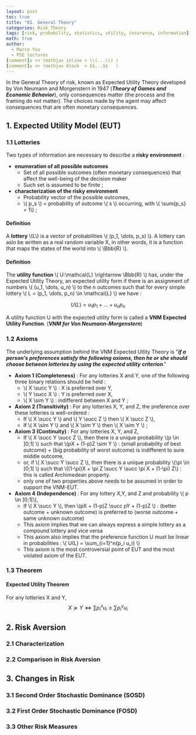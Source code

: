 ```yaml
---
layout: post
toc: true
title: "01. General Theory"
categories: Risk_Theory
tags: [risk, probability, statistics, utility, insurance, information]
math: true
author:
  - Marco You
  - PSE lectures
[comment]: <> (mathjax inline > \\(...\\) )
[comment]: <> (mathjax block  > $$...$$   )
---
```


In the General Theory of risk, known as Expected Utility Theory developed by Von Neumann and Morgenstern in 1947 (***Theory of Games and Economic Behavior***), only consequences matter (the process and the framing do not matter). The choices made by the agent may affect consequences that are often monetary consequences.

## 1. Expected Utility Model (EUT)

### 1.1 Lotteries

Two types of information are necessary to describe a **risky environment** :

- **enumeration of all possible outcomes**
  - Set of all possible outcomes (often monetary consequences) that affect the well-being of the decision maker
  - Such set is assumed to be finite ;
- **characterization of the risky environment**
  - Probability vector of the possible outcomes,
  - \\( p_s \\) = probability of outcome \\( s \\) occurring, with \\( \sum{p_s} = 1\\) ;

#### Definition
A **lottery** \\(L\\) is a vector of probabilities \\( (p_1, \dots, p_s) \\). A lottery can aslo be written as a real random variable X, in other words, it is a function that maps the states of the world into \\( \Bbb{R} \\).

#### Definition
The **utility function** \\( U:\mathcal{L} \rightarrow \Bbb{R} \\) has, under the Expected Utility Theory, an expected utility form if there is an assignment of numbers \\( (u_1, \dots, u_n) \\) to the n outcomes such that for every simple lottery \\( L = (p_1, \dots, p_n) \in \mathcal{L} \\) we have :

$$ U(L) = u_1p_1 + \dots + u_np_n $$ 

A utility function U with the expected utility form is called a **VNM Expected Utility Function**. (***VNM for Von Neumann-Morgenstern***)

### 1.2 Axioms

The underlying assumption behind the VNM Expected Utlity Theory is "***if a person's preferences satisfy the following axioms, then he or she should choose between lotteries by using the expected utility criterion***."

- **Axiom 1 (Completeness)** : For any lotteries X and Y, one of the following three binary relations should be held :
  - \\( X \succ Y \\) : X is preferred over Y,
  - \\( Y \succ X \\) : Y is preferred over X,
  - \\( X \sim Y \\) : indifferent between X and Y ;
- **Axiom 2 (Transitivity)** : For any lotteries X, Y, and Z, the preference over these lotteries is well-ordered :
  - If \\( X \succ Y \\) and \\( Y \succ Z \\) then \\( X \succ Z \\),
  - If \\( X \sim Y \\) and \\( X \sim Y \\) then \\( X \sim Y \\) ;
- **Axiom 3 (Continuity)** : For any lotteries X, Y, and Z,
  - If \\( X \succ Y \succ Z \\), then there is a unique probability \\(p \in ]0;1[ \\) such that \\(pX + (1-p)Z \sim Y \\) : (small probability of best outcome) + (big probability of worst outcome) is indifferent to sure middle outcome,
  - or, if \\( X \succ Y \succ Z \\), then there is a unique probability \\(\pi \in ]0;1[ \\) such that \\((1-\pi)X + \pi Z \succ Y \succ \pi X + (1-\pi) Z\\) : this is called Archimedean property.
  - only one of two properties above needs to be assumed in order to support the VNM-EUT.
- **Axiom 4 (Independence)** : For any lottery X,Y, and Z and probability \\( p \in ]0;1[\\),
  - If \\( X \succ Y \\), then \\(pX + (1-p)Z \succ pY + (1-p)Z \\) : (better outcome + unknown outcome) is preferred to (worse outcome + same unknown outcome)
  - This axiom implies that we can always express a simple lottery as a compound lottery and vice versa
  - This axiom also implies that the preference function U must be linear in probabilities : \\( U(L) = \sum_{i=1}^n{p_i u_i} \\)
  - This axiom is the most controversial point of EUT and the most violated axiom of the EUT.

### 1.3 Theorem

#### Expected Utility Theorem

For any lotteries X and Y, 
$$ X \succeq Y \iff \sum{p^x_iu_i} ≥ \sum{p^y_iu_i} $$

## 2. Risk Aversion

### 2.1 Characterization
### 2.2 Comparison in Risk Aversion

## 3. Changes in Risk

### 3.1 Second Order Stochastic Dominance (SOSD)
### 3.2 First Order Stochastic Dominance (FOSD)
### 3.3 Other Risk Measures